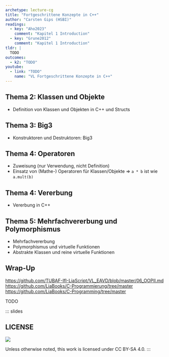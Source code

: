 ```yaml
---
archetype: lecture-cg
title: "Fortgeschrittene Konzepte in C++"
author: "Carsten Gips (HSBI)"
readings:
  - key: "Aho2023"
    comment: "Kapitel 1 Introduction"
  - key: "Grune2012"
    comment: "Kapitel 1 Introduction"
tldr: |
  TODO
outcomes:
  - k2: "TODO"
youtube:
  - link: "TODO"
    name: "VL Fortgeschrittene Konzepte in C++"
---
```




## Thema 2: Klassen und Objekte

- Definition von Klassen und Objekten in C++ und Structs


## Thema 3: Big3

- Konstruktoren und Destruktoren: Big3


## Thema 4: Operatoren

- Zuweisung (nur Verwendung, nicht Definition)
- Einsatz von (Mathe-) Operatoren für Klassen/Objekte => `a * b` ist wie `a.mult(b)`


## Thema 4: Vererbung

- Vererbung in C++


## Thema 5: Mehrfachvererbung und Polymorphismus

- Mehrfachvererbung
- Polymorphismus und virtuelle Funktionen
- Abstrakte Klassen und reine virtuelle Funktionen


## Wrap-Up

https://github.com/TUBAF-IfI-LiaScript/VL_EAVD/blob/master/06_OOPII.md
https://github.com/LiaBooks/C-Programmierung/tree/master
https://github.com/LiaBooks/C-Programming/tree/master

TODO







<!-- DO NOT REMOVE - THIS IS A LAST SLIDE TO INDICATE THE LICENSE AND POSSIBLE EXCEPTIONS (IMAGES, ...). -->
::: slides
## LICENSE
![](https://licensebuttons.net/l/by-sa/4.0/88x31.png)

Unless otherwise noted, this work is licensed under CC BY-SA 4.0.
:::
